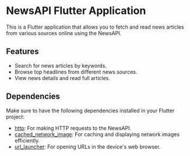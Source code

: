 # NewsAPI Flutter Application

This is a Flutter application that allows you to fetch and read news articles from various sources online using the NewsAPI.

## Features

- Search for news articles by keywords.
- Browse top headlines from different news sources.
- View news details and read full articles.



## Dependencies

Make sure to have the following dependencies installed in your Flutter project:

- [http](https://pub.dev/packages/http): For making HTTP requests to the NewsAPI.
- [cached_network_image](https://pub.dev/packages/cached_network_image): For caching and displaying network images efficiently.
- [url_launcher](https://pub.dev/packages/url_launcher): For opening URLs in the device's web browser.


